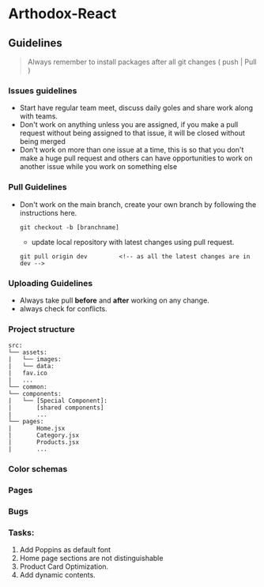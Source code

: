 # Arthodox-React

## Guidelines

> Always remember to install packages after all git changes ( push | Pull )

### Issues guidelines

- Start have regular team meet, discuss daily goles and share work along with
  teams.
- Don't work on anything unless you are assigned, if you make a pull request
  without being assigned to that issue, it will be closed without being merged
- Don't work on more than one issue at a time, this is so that you don't make a
  huge pull request and others can have opportunities to work on another issue
  while you work on something else

### Pull Guidelines

- Don't work on the main branch, create your own branch by following the
  instructions here.

     ```git
     git checkout -b [branchname]
     ```

     - update local repository with latest changes using pull request.

     ```git
     git pull origin dev         <!-- as all the latest changes are in dev -->
     ```

### Uploading Guidelines

- Always take pull **before** and **after** working on any change.
- always check for conflicts.

### Project structure

```
src:
└── assets:
|   └── images:
|   └── data:
|   fav.ico
|   ...
└── common:
└── components:
|   └── [Special Component]:
|       [shared components]
|       ...
└── pages:
|       Home.jsx
|       Category.jsx
|       Products.jsx
|       ...
```

### Color schemas

### Pages

### Bugs

### Tasks:

1. Add Poppins as default font
2. Home page sections are not distinguishable
3. Product Card Optimization.
4. Add dynamic contents.
